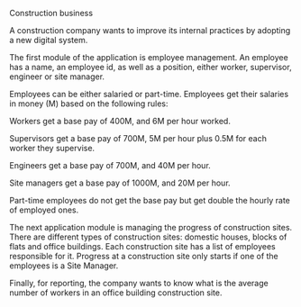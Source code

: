 Construction business

A construction company wants to improve its internal practices by adopting a new digital system.

The first module of the application is employee management. An employee has a name, an employee id, as well as a position, either worker, supervisor, engineer or site manager.

Employees can be either salaried or part-time. Employees get their salaries in money (M) based on the following rules:

Workers get a base pay of 400M, and 6M per hour worked.

Supervisors get a base pay of 700M, 5M per hour plus 0.5M for each worker they supervise.

Engineers get a base pay of 700M, and 40M per hour.

Site managers get a base pay of 1000M, and 20M per hour.

Part-time employees do not get the base pay but get double the hourly rate of employed ones.

The next application module is managing the progress of construction sites. There are different types of construction sites: domestic houses, blocks of flats and office buildings. Each construction site has a list of employees responsible for it. Progress at a construction site only starts if one of the employees is a Site Manager.

Finally, for reporting, the company wants to know what is the average number of workers in an office building construction site.
